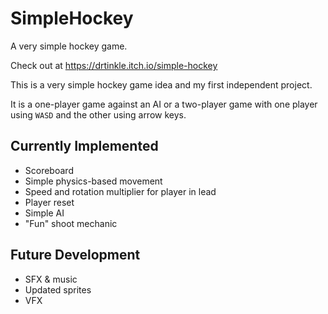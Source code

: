 # SimpleHockey
A very simple hockey game.

Check out at https://drtinkle.itch.io/simple-hockey

This is a very simple hockey game idea and my first independent project.

It is a one-player game against an AI or a two-player game with one player using `WASD` and the other using arrow keys.

## Currently Implemented
- Scoreboard
- Simple physics-based movement
- Speed and rotation multiplier for player in lead
- Player reset
- Simple AI
- "Fun" shoot mechanic

## Future Development
- SFX & music
- Updated sprites
- VFX
